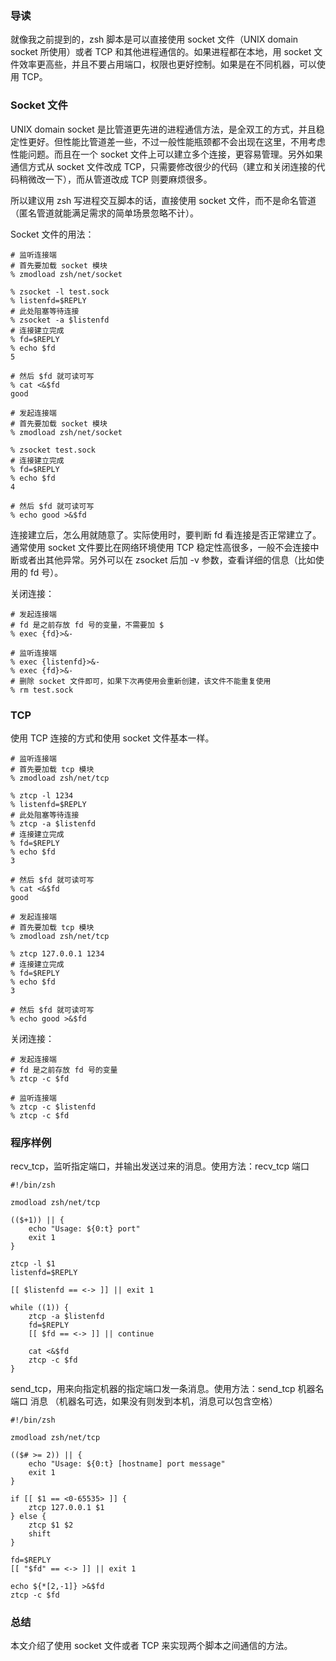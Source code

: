 ### 导读

就像我之前提到的，zsh 脚本是可以直接使用 socket 文件（UNIX domain socket 所使用）或者 TCP 和其他进程通信的。如果进程都在本地，用 socket 文件效率更高些，并且不要占用端口，权限也更好控制。如果是在不同机器，可以使用 TCP。

### Socket 文件

UNIX domain socket 是比管道更先进的进程通信方法，是全双工的方式，并且稳定性更好。但性能比管道差一些，不过一般性能瓶颈都不会出现在这里，不用考虑性能问题。而且在一个 socket 文件上可以建立多个连接，更容易管理。另外如果通信方式从 socket 文件改成 TCP，只需要修改很少的代码（建立和关闭连接的代码稍微改一下），而从管道改成 TCP 则要麻烦很多。

所以建议用 zsh 写进程交互脚本的话，直接使用 socket 文件，而不是命名管道（匿名管道就能满足需求的简单场景忽略不计）。

Socket 文件的用法：

```
# 监听连接端
# 首先要加载 socket 模块
% zmodload zsh/net/socket

% zsocket -l test.sock
% listenfd=$REPLY
# 此处阻塞等待连接
% zsocket -a $listenfd
# 连接建立完成
% fd=$REPLY
% echo $fd
5

# 然后 $fd 就可读可写
% cat <&$fd
good
```

```
# 发起连接端
# 首先要加载 socket 模块
% zmodload zsh/net/socket

% zsocket test.sock
# 连接建立完成
% fd=$REPLY
% echo $fd
4

# 然后 $fd 就可读可写
% echo good >&$fd
```

连接建立后，怎么用就随意了。实际使用时，要判断 fd 看连接是否正常建立了。通常使用 socket 文件要比在网络环境使用 TCP 稳定性高很多，一般不会连接中断或者出其他异常。另外可以在 zsocket 后加 -v 参数，查看详细的信息（比如使用的 fd 号）。

关闭连接：

```
# 发起连接端
# fd 是之前存放 fd 号的变量，不需要加 $
% exec {fd}>&-

# 监听连接端
% exec {listenfd}>&-
% exec {fd}>&-
# 删除 socket 文件即可，如果下次再使用会重新创建，该文件不能重复使用
% rm test.sock
```

### TCP

使用 TCP 连接的方式和使用 socket 文件基本一样。

```
# 监听连接端
# 首先要加载 tcp 模块
% zmodload zsh/net/tcp

% ztcp -l 1234
% listenfd=$REPLY
# 此处阻塞等待连接
% ztcp -a $listenfd
# 连接建立完成
% fd=$REPLY
% echo $fd
3

# 然后 $fd 就可读可写
% cat <&$fd
good
```

```
# 发起连接端
# 首先要加载 tcp 模块
% zmodload zsh/net/tcp

% ztcp 127.0.0.1 1234
# 连接建立完成
% fd=$REPLY
% echo $fd
3

# 然后 $fd 就可读可写
% echo good >&$fd
```

关闭连接：

```
# 发起连接端
# fd 是之前存放 fd 号的变量
% ztcp -c $fd

# 监听连接端
% ztcp -c $listenfd
% ztcp -c $fd
```

### 程序样例

recv_tcp，监听指定端口，并输出发送过来的消息。使用方法：recv_tcp 端口

```
#!/bin/zsh

zmodload zsh/net/tcp

(($+1)) || {
    echo "Usage: ${0:t} port"
    exit 1
}

ztcp -l $1
listenfd=$REPLY

[[ $listenfd == <-> ]] || exit 1

while ((1)) {
    ztcp -a $listenfd
    fd=$REPLY
    [[ $fd == <-> ]] || continue

    cat <&$fd
    ztcp -c $fd
}
```

send_tcp，用来向指定机器的指定端口发一条消息。使用方法：send_tcp 机器名  端口 消息 （机器名可选，如果没有则发到本机，消息可以包含空格）

```
#!/bin/zsh

zmodload zsh/net/tcp

(($# >= 2)) || {
    echo "Usage: ${0:t} [hostname] port message"
    exit 1
}

if [[ $1 == <0-65535> ]] {
    ztcp 127.0.0.1 $1
} else {
    ztcp $1 $2
    shift
}

fd=$REPLY
[[ "$fd" == <-> ]] || exit 1

echo ${*[2,-1]} >&$fd
ztcp -c $fd
```

### 总结

本文介绍了使用 socket 文件或者 TCP 来实现两个脚本之间通信的方法。
